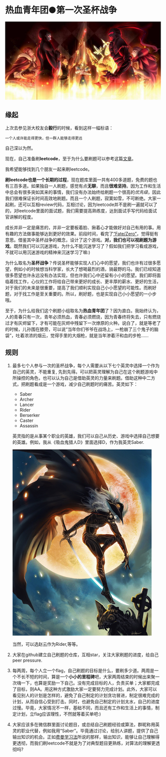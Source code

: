 # 热血青年团●第一次圣杯战争
![image](./images/fate.jpg)

## 缘起
上次去参见浙大校友会**毅行**的时候，看到这样一幅标语：

	一个人或许能走得更快，但一群人能够走得更远
	
自己深以为然。

现在，自己准备刷**leetcode**，至于为什么要刷题可以参考这篇[文章](http://selfboot.cn/2016/07/24/leetcode_guide_why/)。

我希望能够找到几个朋友一起来刷leetcode。

**刷leetcode也是一个长期的过程**，现在题库里面一共有400多道题，免费的题也有三百多道。如果独自一人刷题，感觉有点**无聊**，而且**很难坚持**。因为工作和生活中总会有很多突如其来的事情，我们没有办法始终给刷题一个很高的*优先级*，因此我们很难保证长时间高效地刷题。而且一个人刷题，寂寞如雪，不可断绝。大家一起刷，还可以互相review代码，互相讨论，因为leetcode并不是刷一遍就可以了的，对leetcode里面的面试题，我们需要提高熟练度，达到面试手写代码给面试官讲解的程度。

成长并非一定是痛苦的，并非一定要板着脸、揪着心才能做好对自己有用的事。用有趣的方法做事能够达到更好的效果。前段时间，看完了[“Fate/Zero”](http://baike.baidu.com/link?url=vyqm8Mm3-pCnU6p9UFCfuItu2aTxQCmhOxoaSecUDnFptKC9TKqs_rL8N9AoiUHues_aNFHpTIILSoSxqJKRfUK1nM2Xau6fKFM0NGV_DUCgI7Izo8S3Fhtc0hTjZffqSKFJ02bFmfh3a76miSvJxK)，觉得挺有意思。借鉴其中圣杯战争的概念，设计了这个游戏。**对，我们也可以视刷题为游戏**。既然我们可以沉迷游戏，为什么不能沉迷学习了？假如我们把学习看成游戏，不就可以用沉迷游戏的精神来沉迷学习了嘛:)

为什么取名为**圣杯战争**？传说圣杯能够实现人们心中的愿望，我们也许有过很多愿望，例如小的时候想当科学家，长大了想喝最烈的酒，骑最野的马。我们已经知道很多愿望也许永远没有办法实现，但也许我们心中还留有小小的愿望。我们即将面临着找工作，心仪的工作将给自己带来更好的成长、更丰厚的薪水、更好的生活，对于我们的未来是很重要，提高了我们顺利实现自己小小愿望的可能性。而刷好题，对于找工作是至关重要的。所以，刷好题，也是实现自己小小愿望的一小步哦。

至于，为什么给我们这个刷题小组取名为**热血青年团**了？因为直白。我始终认为，人的青春只有一次，青年必须热血，青春必须燃烧，因为青春终将失去，只有燃烧过才有灰烬留下，才有可能在灰烬中残留下一次燎原的火种。说白了，就是等老了的时候，儿孙围在膝旁，可以说“当年你们爷爷在战场上，一枪崩了三个鬼子的脑袋”，吐着浓浓的烟云，觉得手里的大烟枪，就是当年渗着汗和血的步枪……

## 规则

1. 最多七个人参与一次的圣杯战争，每个人需要从以下七个英灵中选择一个作为自己的英灵，不能重复, 先到先得。可以把英灵理解为自己在这个刷题游戏中所操控的角色，也可以认为自己是借助英灵的力量来刷题。借助这种中二方式，把刷题看成是一个游戏，减少自己刷题时的痛苦。英灵如下：
	* Saber
	* Archer
	* Lancer
	* Rider
	* Berserker
	* Caster
	* Assassin 
	
	英灵指的是从事某个职业的英雄，我们可以自己从历史、游戏中选择自己想要的英雄。例如，我从《吸血鬼猎人D》里面选择D，作为我英灵Saber.
	
	![image](./images/D.jpeg)
	
	当然，可以选赵云作为Rider,等等。
	
2. 大家在github建立自己刷题的仓库，互相star，关注大家刷题的进度，给自己peer pressure.

3. 每两周，每个人立一个flag，自己刷题的目标是什么，要刷多少道。两周是一个不长不短的时间，算是一个**小小的里程碑**吧，大家两周结束的时候出来聚一次嗨一下，也算是奖励一下自己。没有完成目标的人，负责买单；大家都完成了目标，则AA。用这种方式激励大家一定要努力完成计划。此外，大家可以看见别人的计划是怎样的，避免了自己制定的计划贪功冒进，制定很难完成的计划，从而自信心受到打击。同时，也避免自己制定的计划太水，自己的进度过慢。毕竟，大家情况不一样，基础不同，而且还有工作和生活上的事情，制定计划，立flag应该理性，不然就等着买单吧:)

4. 大家应该多在微信群里面讨论题目，或总结自己刷题经验或算法，群昵称用英灵的职业代替，例如我用“Saber”。毕竟通过讨论，给别人讲题，提供了自己输出知识的机会。正如[费曼学习法](https://www.zhihu.com/question/20576786)所说的那样，输出知识，能够让自己理解得更透彻，而我们刷leetcode不就是为了对典型题目更熟练，对算法的理解更透彻吗?






